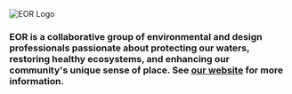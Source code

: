 <img src="https://cdn.jsdelivr.net/gh/eorinc/assets/logos/horizontal_bluegrey_trans.png" alt="EOR Logo"/>
<h3>EOR is a collaborative group of environmental and design professionals passionate about protecting our waters, restoring healthy ecosystems, and enhancing our community's unique sense of place. See <a href="https://www.eorinc.com">our website</a> for more information.</h3>
